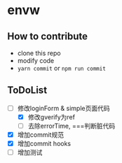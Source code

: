 # envw

## How to contribute

* clone this repo
* modify code
* `yarn commit` or `npm run commit`

## ToDoList
* [ ] 修改loginForm & simple页面代码
  * [x] 修改gverify为ref
  * [ ] 去除errorTime, ===判断脏代码
* [x] 增加commit规范
* [x] 增加commit hooks
* [ ] 增加测试

